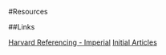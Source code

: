 #Resources

##Links

[Harvard Referencing - Imperial](http://www.imperial.ac.uk/media/imperial-college/administration-and-support-services/library/public/harvard.pdf)
[Initial Articles](http://egnwd.com/1dqbt)
